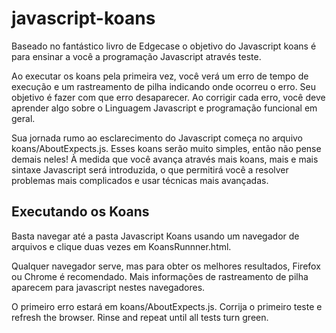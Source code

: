 # javascript-koans

Baseado no fantástico livro de Edgecase
o objetivo do Javascript koans é para ensinar a você a programação Javascript através
teste.

Ao executar os koans pela primeira vez, você verá um erro de tempo de execução e um
rastreamento de pilha indicando onde ocorreu o erro. Seu objetivo é fazer com que
erro desaparecer. Ao corrigir cada erro, você deve aprender algo sobre o
Linguagem Javascript e programação funcional em geral.

Sua jornada rumo ao esclarecimento do Javascript começa no arquivo koans/AboutExpects.js. Esses
koans serão muito simples, então não pense demais neles! À medida que você avança através
mais koans, mais e mais sintaxe Javascript será introduzida, o que permitirá
você a resolver problemas mais complicados e usar técnicas mais avançadas.

## Executando os Koans
Basta navegar até a pasta Javascript Koans usando um navegador de arquivos e
clique duas vezes em KoansRunnner.html.

Qualquer navegador serve, mas para obter os melhores resultados, Firefox ou Chrome é
recomendado. Mais informações de rastreamento de pilha aparecem para javascript nestes
navegadores.

O primeiro erro estará em koans/AboutExpects.js. Corrija o primeiro teste e
refresh the browser. Rinse and repeat until all tests turn green.

